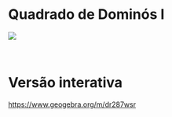 # Quadrado de Dominós I

![](preview.jpg)

<br>

# Versão interativa

https://www.geogebra.org/m/dr287wsr